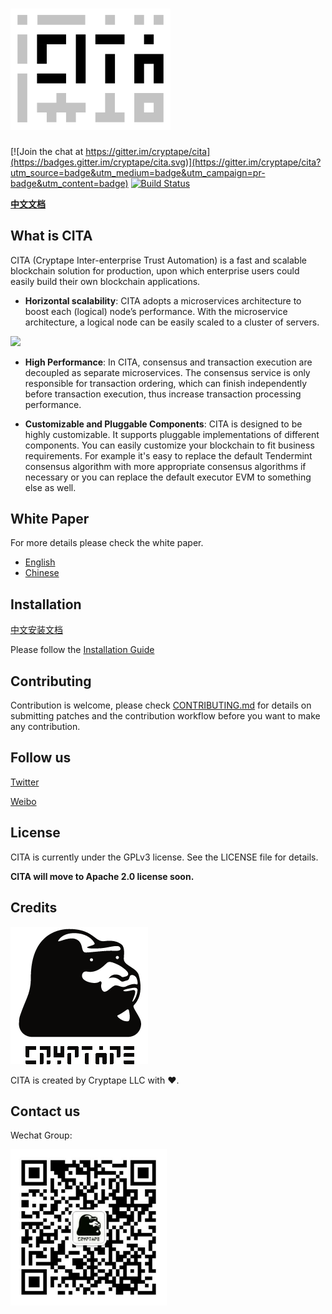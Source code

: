 # <img src="https://github.com/cryptape/assets/blob/master/CITA-logo.png?raw=true" width="256">

[![Join the chat at https://gitter.im/cryptape/cita](https://badges.gitter.im/cryptape/cita.svg)](https://gitter.im/cryptape/cita?utm_source=badge&utm_medium=badge&utm_campaign=pr-badge&utm_content=badge) [![Build Status](https://travis-ci.org/cryptape/cita.svg?branch=master)](https://travis-ci.org/cryptape/cita)

**[中文文档](http://cita.readthedocs.io/zh_CN/latest/)**

## What is CITA

CITA (Cryptape Inter-enterprise Trust Automation) is a fast and scalable blockchain solution for production, upon which enterprise users could easily build their own blockchain applications.

- **Horizontal scalability**: CITA adopts a microservices architecture to boost each (logical) node’s performance.
With the microservice architecture, a logical node can be easily scaled to a cluster of servers.

![](https://github.com/cryptape/cita-whitepaper/blob/master/en/architecture.png?raw=true)

- **High Performance**: In CITA, consensus and transaction execution are decoupled as separate microservices. The consensus service is only responsible for transaction ordering, which can finish independently before transaction execution, thus increase transaction processing performance.

- **Customizable and Pluggable Components**: CITA is designed to be highly customizable. It supports pluggable implementations of different components. You can easily customize your blockchain to fit business requirements. For example it's easy to replace the default Tendermint consensus algorithm with more appropriate consensus algorithms if necessary or you can replace the default executor EVM to something else as well.

## White Paper

For more details please check the white paper.

- [English](https://github.com/cryptape/cita-whitepaper/blob/master/en/technical-whitepaper.md)
- [Chinese](https://github.com/cryptape/cita-whitepaper/blob/master/zh/technical-whitepaper.md)

## Installation

[中文安装文档](http://cita.readthedocs.io/zh_CN/latest/getting_started.html)

Please follow the [Installation Guide](https://github.com/cryptape/cita/wiki/Installation)

## Contributing
Contribution is welcome, please check [CONTRIBUTING.md](CONTRIBUTING.md) for details on submitting patches and the contribution workflow before you want to make any contribution.

## Follow us

[Twitter](https://twitter.com/Cryptape)

[Weibo](http://weibo.com/u/6307204864)


## License

CITA is currently under the GPLv3 license. See the LICENSE file for details.

**CITA will move to Apache 2.0 license soon.**

## Credits

<img src="https://github.com/cryptape/assets/blob/master/cryptape-thinking-ape.png?raw=true">

CITA is created by Cryptape LLC with :heart:.

## Contact us

Wechat Group:

<img src="https://github.com/cryptape/assets/blob/master/cryptape-wechat.jpeg?raw=true" width="250">

